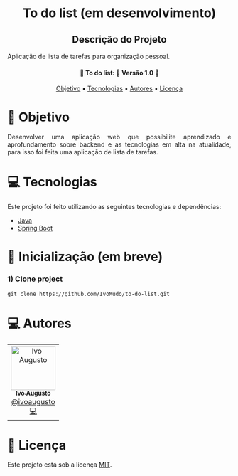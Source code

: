<h1 align="center">
   To do list (em desenvolvimento)
</h1>

<h2 align="center">Descrição do Projeto</h2>
<p align="justify">Aplicação de lista de tarefas para organização pessoal.</p>

<h4 align="center"> 
	🚧  To do list: 🚀 Versão 1.0 🚧
</h4>

<p align="center">
 <a href="#pushpin-objetivo">Objetivo</a> •
 <a href="#computer-tecnologias">Tecnologias</a> • 
  <a href="#computer-autores">Autores</a> •
 <a href="#closed_book-licença">Licença</a> 

</p>

# :pushpin: Objetivo

<p align="justify">Desenvolver  uma  aplicação  web que possibilite aprendizado e aprofundamento sobre backend e as tecnologias em alta na atualidade, para isso foi feita uma aplicação de lista de tarefas.</p>

# :computer: Tecnologias

Este projeto foi feito utilizando as seguintes tecnologias e dependências:

- [Java](https://www.java.com/pt-BR/)
- [Spring Boot](https://www.typescriptlang.org/)

# :wrench: Inicialização (em breve)

### 1) Clone project
`git clone https://github.com/IvoMudo/to-do-list.git`

# :computer: Autores

<table>
     <td align="center">
      <a href="https://github.com/IvoMudo">
        <img src="https://github.com/IvoMudo.png" width="100px;" alt="Ivo Augusto"/>
        <br />
        <sub>
          <b>Ivo Augusto</b>
        </sub>
       </a>
       <br />
       <a href="https://www.linkedin.com/in/ivo-augusto/" title="Linkedin">@ivoaugusto</a>
       <br />
       <a href="https://www.linkedin.com/in/ivo-augusto/" title="Code">💻</a>
    </td>
</table>

# :closed_book: Licença

Este projeto está sob a licença [MIT](./LICENSE).
